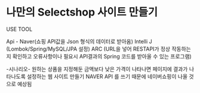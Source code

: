 # 나만의 Selectshop 사이트 만들기






USE TOOL

Api - Naver(쇼핑 API값을 Json 형식의 데이터로 받아옴)
Intelli J (Lombok/Spring/MySQL/JPA 설정)
ARC (URL을 넣어 RESTAPI가 정상 작동하는지 확인하고 오류사항이나 필요시 API결과의 Spring 코드를 받아올 수 있는 프로그램)


-시나리오-
원하는 상품을 지정해둔 금액보다 낮은 가격이 나타나면 페이지에 결과가 나타나도록 설정하는 웹 사이트 만들기
NAVER API 를 쓰기 때문에 네이버쇼핑이 나올 것으로 예상됨
